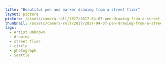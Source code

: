 ```yaml
---
title: "Beautiful pen and marker drawing from a street flier"
layout: picture
picture: /assets/camera-roll/2017/2017-04-07-pen-drawing-from-a-street-flier/20170407_022911022_iOS.jpg
thumbnail: /assets/camera-roll/2017/2017-04-07-pen-drawing-from-a-street-flier/20170407_022911022_iOS-thumbnail.jpg
tags:
  - Artist Unknown
  - drawing
  - street flier
  - circle
  - photograph
  - Seattle
---
```

